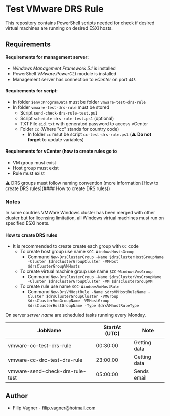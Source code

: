 # Test VMware DRS Rule
This repository contains PowerShell scripts needed for check if desired virtual machines are running on desired ESXi hosts.

## Requirements
#### Requirements for management server:
*  *Windows Management Framework 5.1* is installed
*  PowerShell *VMware.PowerCLI* module is installed
*  Management server has connection to *vCenter* on port `443`

#### Requirements for script:
* In folder `$env:ProgramData` must be folder `vmware-test-drs-rule`
* In folder `vmware-test-drs-rule` must be stored
    * Script `send-check-drs-rule-test.ps1`
    * Script `schedule-drs-rule-test.ps1` (optional)
    * TXT File `eid.txt` with generated password to access vCenter
    * Folder `cc` (Where "cc" stands for country code)
        * In folder `cc` msut be script `cc-test-drs-rule.ps1` (:warning: **Do not forget** to update variables)
        
#### Requirements for vCenter (how to create rules go to 
* VM group must exist
* Host group must exist
* Rule must exist

:warning: DRS groups must follow naming convention (more information [How to create DRS rules](#### How to create DRS rules))

### Notes
In some coutries VMWare Windows cluster has been merged with other cluster but for 
licensing limitation, all Windows virtual machines must run on specified ESXi hosts.

#### How to create DRS rules
* It is recommended to create create each group with `CC` code
    * To create host group use name `$CC-WindowsHostsGroup`
        * Command `New-DrsClusterGroup -Name $drsClusterHostGroupName -Cluster $drsClusterGroupCluster -VMHost $drsClusterGroupVMHosts`
    * To create virtual machine group use name `$CC-WindowsVmsGroup`
        * Command `New-DrsClusterGroup -Name $drsClusterVmsGroupName -Cluster $drsClusterGroupCluster -VM $drsClusterGroupVM`
    * To create rule use name `$CC-WindowsVmHostRule`
        * Command `New-DrsVMHostRule -Name $drsVMHostRuleName -Cluster $drsClusterGroupCluster -VMGroup $drsClusterVmsGroupName -VMHostGroup $drsClusterHostGroupName -Type $drsVMhostRuleType`

On server *server name* are scheduled tasks running every Monday.

| JobName | StartAt (UTC) | Note |
| ------- | ------------ | ------------- |
| vmware-cc-test-drs-rule | 00:30:00 | Getting data |
| vmware-cc-drc-test-drs-rule | 23:00:00 | Getting data |
| vmware-send-check-drs-rule-test | 05:00:00 | Sends email |

## Author
* Filip Vagner - filip.vagner@hotmail.com